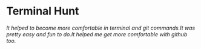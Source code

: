 # **Terminal Hunt**

*It helped to become more comfortable in terminal and git commands.It was pretty easy and fun to do.It helped me get more comfortable with github too.*
